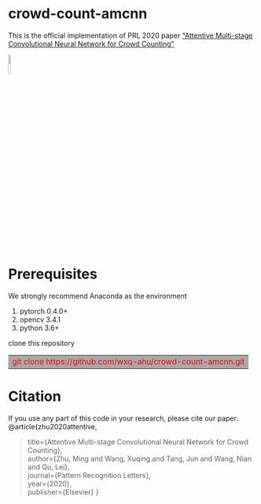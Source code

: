 # crowd-count-amcnn
This is the official implementation of PRL 2020 paper ["Attentive Multi-stage Convolutional Neural Network for Crowd Counting"](https://www.sciencedirect.com/science/article/pii/S0167865520301793)

<img src="https://github.com/wxq-ahu/crowd-count-amcnn/tree/master/image/AMCNN.jpg" width="10%" hight="10%">  


# Prerequisites  
We strongly recommend Anaconda as the environment
1. pytorch 0.4.0+
2. opencv 3.4.1
3. python 3.6+  

clone this repository  
<table><tr><td bgcolor=DarkGray><font color=red>git clone https://github.com/wxq-ahu/crowd-count-amcnn.git</font></td></tr></table>

# Citation
If you use any part of this code in your research, please cite our paper:
@article{zhu2020attentive,  
>title={Attentive Multi-stage Convolutional Neural Network for Crowd Counting},  
>author={Zhu, Ming and Wang, Xuqing and Tang, Jun and Wang, Nian and Qu, Lei},  
>journal={Pattern Recognition Letters},  
>year={2020},  
>publisher={Elsevier}
}
